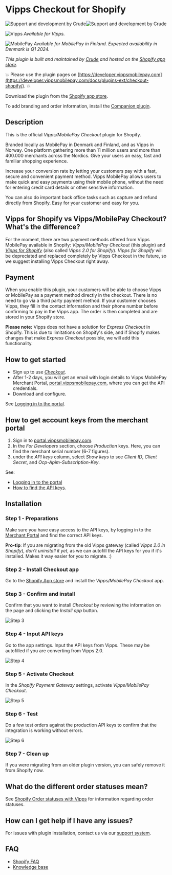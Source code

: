 <!-- START_METADATA
---
title: Vipps Checkout for Shopify
sidebar_position: 1
pagination_next: null
pagination_prev: null
---
END_METADATA -->

# Vipps Checkout for Shopify

![Support and development by Crude ](./docs/images/crude.svg#gh-light-mode-only)![Support and development by Crude](./docs/images/crude_dark.svg#gh-dark-mode-only)

![Vipps](./docs/images/vipps.png) *Available for Vipps.*

![MobilePay](./docs/images/mp.png) *Available for MobilePay in Finland. Expected availability in Denmark is Q1 2024.*

*This plugin is built and maintained by [Crude](https://crude.no/) and hosted on the [Shopify app store](https://apps.shopify.com/vipps-checkout).*

<!-- START_COMMENT -->
💥 Please use the plugin pages on [https://developer.vippsmobilepay.com](https://developer.vippsmobilepay.com/docs/plugins-ext/checkout-shopify/). 💥
<!-- END_COMMENT -->

Download the plugin from the [Shopify app store](https://apps.shopify.com/vipps-checkout).

To add branding and order information, install the [Companion plugin](https://developer.vippsmobilepay.com/docs/plugins-ext/shopify-companion/).

## Description

This is the official *Vipps/MobilePay Checkout* plugin for Shopify. 

Branded locally as MobilePay in Denmark and Finland, and as Vipps in Norway. One platform gathering more than 11 million users and more than 400.000 merchants across the Nordics. Give your users an easy, fast and familiar shopping experience.

Increase your conversion rate by letting your customers pay with a fast, secure and convenient payment method. Vipps MobilePay allows users to make quick and easy payments using their mobile phone, without the need for entering credit card details or other sensitive information.

You can also do important back office tasks such as capture and refund directly from Shopify. Easy for your customer and easy for you.

## Vipps for Shopify vs Vipps/MobilePay Checkout? What's the difference?

For the moment, there are two payment methods offered from Vipps MobilePay available in Shopify:  *Vipps/MobilePay Checkout* (this plugin) and [*Vipps for Shopify*](https://developer.vippsmobilepay.com/docs/plugins-ext/shopify/) (also called *Vipps 2.0 for Shopify*). *Vipps for Shopify* will be depreciated and replaced completely by Vipps Checkout in the future, so we suggest installing Vipps Checkout right away.

## Payment

When you enable this plugin, your customers will be able to choose Vipps or MobilePay as a payment method directly in the checkout. There is no need to go via a third party payment method. If your customer chooses Vipps, they fill in the contact information and their phone number before confirming to pay in the Vipps app. The order is then completed and are stored in your Shopify store.

**Please note:** Vipps does not have a solution for *Express Checkout* in Shopify.
This is due to limitations on Shopify's side, and if Shopify makes changes that
make *Express Checkout* possible, we will add this functionality.

## How to get started

- Sign up to use [*Checkout*](https://vippsmobilepay.com/online/checkout).
- After 1-2 days, you will get an email with login details to Vipps MobilePay Merchant Portal, [portal.vippsmobilepay.com](https://portal.vippsmobilepay.com/), where you can get the API credentials.
- Download and configure.

See [Logging in to the portal](https://developer.vippsmobilepay.com/docs/developer-resources/portal#how-to-log-in).

## How to get account keys from the merchant portal

1. Sign in to [portal.vippsmobilepay.com](https://portal.vippsmobilepay.com/).
2. In the *For Developers* section, choose *Production* keys. Here, you can find the merchant serial number (6-7 figures).
3. under the *API keys* column, select *Show keys* to see *Client ID*, *Client Secret*, and *Ocp-Apim-Subscription-Key*.

See:

- [Logging in to the portal](https://developer.vippsmobilepay.com/docs/developer-resources/portal#how-to-log-in)
- [How to find the API keys](https://developer.vippsmobilepay.com/docs/developer-resources/portal#how-to-find-the-api-keys).

## Installation

### Step 1 - Preparations

Make sure you have easy access to the API keys, by logging in to the [Merchant Portal](https://portal.vippsmobilepay.com/) and find the correct API keys.

**Pro-tip**: If you are migrating from the old Vipps gateway (called *Vipps 2.0 in Shopify*), *don't uninstall it yet*, as we can autofill the API keys for you if it's installed. Makes it way easier for you to migrate. :)

### Step 2 - Install Checkout app

Go to the [Shopify App store](https://apps.shopify.com/vipps-checkout?locale=nb) and install the *Vipps/MobilePay Checkout* app.

### Step 3 - Confirm and install

Confirm that you want to install *Checkout* by reviewing the information on the page and clicking the *Install app* button.

![Step 3](./docs/images/vipps-checkout-step-2.png)

### Step 4 - Input API keys

Go to the app settings. Input the API keys from Vipps.
These may be autofilled if you are converting from Vipps 2.0.

![Step 4](./docs/images/vipps-checkout-step-3.png)

### Step 5 - Activate Checkout

In the *Shopify Payment Gateway* settings, activate *Vipps/MobilePay Checkout*.

![Step 5](./docs/images/vipps-checkout-step-4.png)

### Step 6 - Test

Do a few test orders against the production API keys to confirm that the integration is working without errors.

![Step 6](./docs/images/vipps-checkout-step-5.png)

### Step 7 - Clean up

If you were migrating from an older plugin version, you can safely remove it from Shopify now.

## What do the different order statuses mean?

See [Shopify Order statuses with Vipps](https://developer.vippsmobilepay.com/docs/plugins-ext/shopify/shopify-faq/#what-do-the-different-order-statuses-in-shopify-mean-when-combined-with-vipps) for information regarding order statuses.

## How can I get help if I have any issues?

For issues with plugin installation, contact us via our [support system](https://vipps-shopify.atlassian.net/servicedesk/customer/portal/3).

## FAQ

- [Shopify FAQ](https://developer.vippsmobilepay.com/docs/plugins-ext/shopify/shopify-faq/)
- [Knowledge base](https://developer.vippsmobilepay.com/docs/knowledge-base/)
